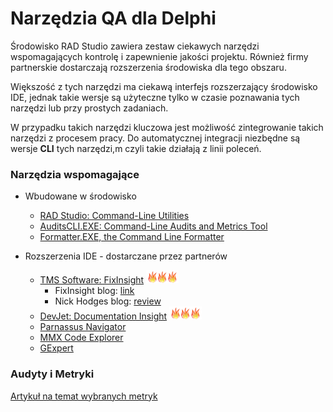 # Narzędzia QA dla Delphi

Środowisko RAD Studio zawiera zestaw ciekawych narzędzi wspomagających kontrolę i zapewnienie jakości projektu. Również firmy partnerskie dostarczają rozszerzenia środowiska dla tego obszaru.

Większość z tych narzędzi ma ciekawą interfejs rozszerzający środowisko IDE, jednak takie wersje są użyteczne tylko w czasie poznawania tych narzędzi lub przy prostych zadaniach.

W przypadku takich narzędzi kluczowa jest możliwość zintegrowanie takich narzędzi z procesem pracy. Do automatycznej integracji niezbędne są wersje **CLI** tych narzędzi,m czyli takie działają z linii poleceń.

### Narzędzia wspomagające

* Wbudowane w środowisko
    * [RAD Studio: Command-Line Utilities](http://docwiki.embarcadero.com/RADStudio/Tokyo/en/Command-Line_Utilities_Index)
    * [AuditsCLI.EXE: Command-Line Audits and Metrics Tool](http://docwiki.embarcadero.com/RADStudio/Tokyo/en/AuditsCLI.EXE,_the_Command_Line_Audits_and_Metrics_Tool)
    * [Formatter.EXE, the Command Line Formatter](http://docwiki.embarcadero.com/RADStudio/Tokyo/en/Formatter.EXE,_the_Command_Line_Formatter)

* Rozszerzenia IDE - dostarczane przez partnerów
    * [TMS Software: FixInsight](https://www.tmssoftware.com/site/fixinsight.asp) ![HOT](./assets/hot21.png)
        * FixInsight blog: [link](http://sourceoddity.com/blog/)
        * Nick Hodges blog: [review](http://www.codingindelphi.com/blog/review-fixinsight/)
    * [DevJet: Documentation Insight](http://www.devjetsoftware.com/products/documentation-insight/) ![HOT](./assets/hot21.png)
    * [Parnassus Navigator](https://parnassus.co/delphi-tools/parnassus-navigator/)
    * [MMX Code Explorer](https://www.mmx-delphi.de)
    * [GExpert](http://www.gexperts.org)


### Audyty i Metryki

[Artykuł na temat wybranych metryk](./AuditsAndMetrics.md)